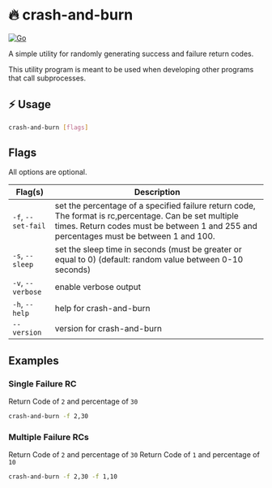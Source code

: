 # :fire: crash-and-burn

[![Go](https://github.com/engmtcdrm/crash-and-burn/actions/workflows/build.yml/badge.svg)](https://github.com/engmtcdrm/crash-and-burn/actions/workflows/build.yml)

A simple utility for randomly generating success and failure return codes.

This utility program is meant to be used when developing other programs that call subprocesses.

## :zap: Usage

```sh
crash-and-burn [flags]
```

## Flags

All options are optional.

| Flag(s) | Description |
| ------- | ----------- |
| `-f`, `--set-fail` | set the percentage of a specified failure return code, The format is rc,percentage. Can be set multiple times. Return codes must be between 1 and 255 and percentages must be between 1 and 100. |
| `-s`, `--sleep`    | set the sleep time in seconds (must be greater or equal to 0) (default: random value between 0-10 seconds) |
| `-v`, `--verbose`  | enable verbose output |
| `-h`, `--help`     | help for crash-and-burn |
| `--version`        | version for crash-and-burn |

## Examples

### Single Failure RC

Return Code of `2` and percentage of `30`

```sh
crash-and-burn -f 2,30
```

### Multiple Failure RCs

Return Code of `2` and percentage of `30`
Return Code of `1` and percentage of `10`

```sh
crash-and-burn -f 2,30 -f 1,10
```
